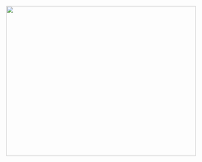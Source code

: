 <p align="center">
<img src="[https://media.giphy.com/media/lcySndwSDLxC4eOU86/giphy.gif](https://media.giphy.com/media/v1.Y2lkPTc5MGI3NjExZG45MTJmY3ljcWN1cmJ0bDZmdDF3MmFxbHdvNnhibnpvZzhldnBxMiZlcD12MV9pbnRlcm5hbF9naWZfYnlfaWQmY3Q9Zw/xyRolGQHJDEli/giphy-downsized-large.gif)" width="100%" height = "400" />
</p>

